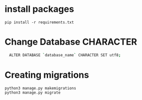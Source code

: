 # install packages

    pip install -r requirements.txt

# Change Database CHARACTER

```bash
  ALTER DATABASE `database_name` CHARACTER SET utf8;
```

# Creating migrations

    python3 manage.py makemigrations
    python3 manage.py migrate
